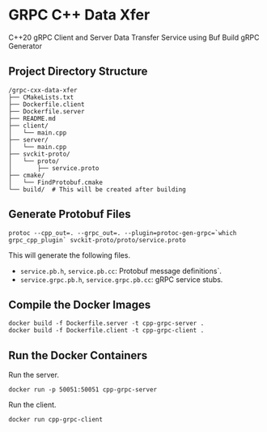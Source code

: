 # GRPC C++ Data Xfer
C++20 gRPC Client and Server Data Transfer Service using Buf Build gRPC Generator


## Project Directory Structure

```shell
/grpc-cxx-data-xfer
├── CMakeLists.txt
├── Dockerfile.client
├── Dockerfile.server
├── README.md
├── client/
│   └── main.cpp
├── server/
│   └── main.cpp
├── svckit-proto/
│   └── proto/
│       ├── service.proto
├── cmake/
│   └── FindProtobuf.cmake
└── build/  # This will be created after building
```

## Generate Protobuf Files

```shell
protoc --cpp_out=. --grpc_out=. --plugin=protoc-gen-grpc=`which grpc_cpp_plugin` svckit-proto/proto/service.proto
```
This will generate the following files.

- `service.pb.h`, `service.pb.cc`: Protobuf message definitions`.
- `service.grpc.pb.h`, `service.grpc.pb.cc`: gRPC service stubs.


## Compile the Docker Images

```shell
docker build -f Dockerfile.server -t cpp-grpc-server .
docker build -f Dockerfile.client -t cpp-grpc-client .
```

## Run the Docker Containers

Run the server.
```shell
docker run -p 50051:50051 cpp-grpc-server
```

Run the client.
```shell
docker run cpp-grpc-client
```
